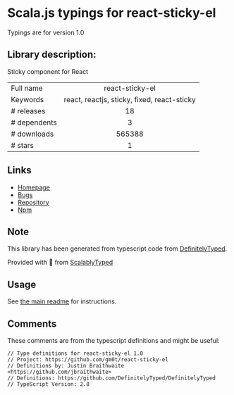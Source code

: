 
# Scala.js typings for react-sticky-el

Typings are for version 1.0

## Library description:
Sticky component for React

|                    |                 |
| ------------------ | :-------------: |
| Full name          | react-sticky-el |
| Keywords           | react, reactjs, sticky, fixed, react-sticky |
| # releases         | 18 |
| # dependents       | 3 |
| # downloads        | 565388 |
| # stars            | 1 |

## Links
- [Homepage](https://github.com/gm0t/react-sticky-el#readme)
- [Bugs](https://github.com/gm0t/react-sticky-el/issues)
- [Repository](https://github.com/gm0t/react-sticky-el)
- [Npm](https://www.npmjs.com/package/react-sticky-el)
    


## Note
This library has been generated from typescript code from [DefinitelyTyped](https://definitelytyped.org).

Provided with :purple_heart: from [ScalablyTyped](https://github.com/oyvindberg/ScalablyTyped)

## Usage
See [the main readme](../../readme.md) for instructions.

## Comments

These comments are from the typescript definitions and might be useful:
```
// Type definitions for react-sticky-el 1.0
// Project: https://github.com/gm0t/react-sticky-el
// Definitions by: Justin Braithwaite <https://github.com/jbraithwaite>
// Definitions: https://github.com/DefinitelyTyped/DefinitelyTyped
// TypeScript Version: 2.8

```

